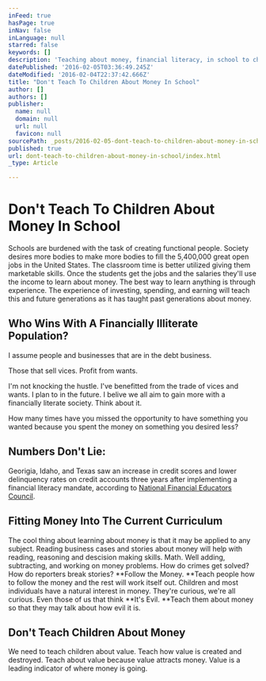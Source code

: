 ```yaml
---
inFeed: true
hasPage: true
inNav: false
inLanguage: null
starred: false
keywords: []
description: 'Teaching about money, financial literacy, in school to children.'
datePublished: '2016-02-05T03:36:49.245Z'
dateModified: '2016-02-04T22:37:42.666Z'
title: "Don't Teach To Children About Money In School"
author: []
authors: []
publisher:
  name: null
  domain: null
  url: null
  favicon: null
sourcePath: _posts/2016-02-05-dont-teach-to-children-about-money-in-school.md
published: true
url: dont-teach-to-children-about-money-in-school/index.html
_type: Article

---
```

# Don't Teach To Children About Money In School

Schools are burdened with the task of creating functional people. Society desires more bodies to make more bodies to fill the 5,400,000 great open jobs in the United States. The classroom time is better utilized giving them marketable skills. Once the students get the jobs and the salaries they'll use the income to learn about money. The best way to learn anything is through experience. The experience of investing, spending, and earning will teach this and future generations as it has taught past generations about money.

## Who Wins With A Financially Illiterate Population?

I assume people and businesses that are in the debt business.

Those that sell vices. Profit from wants.

I'm not knocking the hustle. I've benefitted from the trade of vices and wants. I plan to in the future. I belive we all aim to gain more with a financially literate society. Think about it.

How many times have you missed the opportunity to have something you wanted because you spent the money on something you desired less?

## Numbers Don't Lie:

Georigia, Idaho, and Texas saw an increase in credit scores and lower delinquency rates on credit accounts three years after implementing a financial literacy mandate, according to [National Financial Educators Council][0].

## Fitting Money Into The Current Curriculum

The cool thing about learning about money is that it may be applied to any subject. Reading business cases and stories about money will help with reading, reasoning and descision making skills. Math. Well adding, subtracting, and working on money problems. How do crimes get solved? How do reporters break stories? **Follow the Money. **Teach people how to follow the money and the rest will work itself out. Children and most individuals have a natural interest in money. They're curious, we're all curious. Even those of us that think **It's Evil. **Teach them about money so that they may talk about how evil it is.

## Don't Teach Children About Money

We need to teach children about value. Teach how value is created and destroyed. Teach about value because value attracts money. Value is a leading indicator of where money is going.

[0]: http://www.financialeducatorscouncil.org/financial-literacy-statistics/